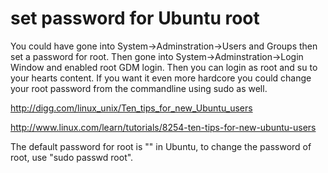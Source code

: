 # set password for Ubuntu root

You could have gone into System->Adminstration->Users and Groups then set a password for root. Then gone into System->Adminstration->Login Window and enabled root GDM login. Then you can login as root and su to your hearts content. If you want it even more hardcore you could change your root password from the commandline using sudo as well.

<http://digg.com/linux_unix/Ten_tips_for_new_Ubuntu_users>

<http://www.linux.com/learn/tutorials/8254-ten-tips-for-new-ubuntu-users>

The default password for root is "" in Ubuntu, to change the password of root, use "sudo passwd root".
